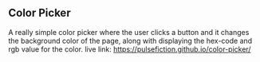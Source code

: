 ## Color Picker
A really simple color picker where the user clicks a button and it changes the background color of the page, along with displaying the hex-code and rgb value for the color.
live link: https://pulsefiction.github.io/color-picker/
